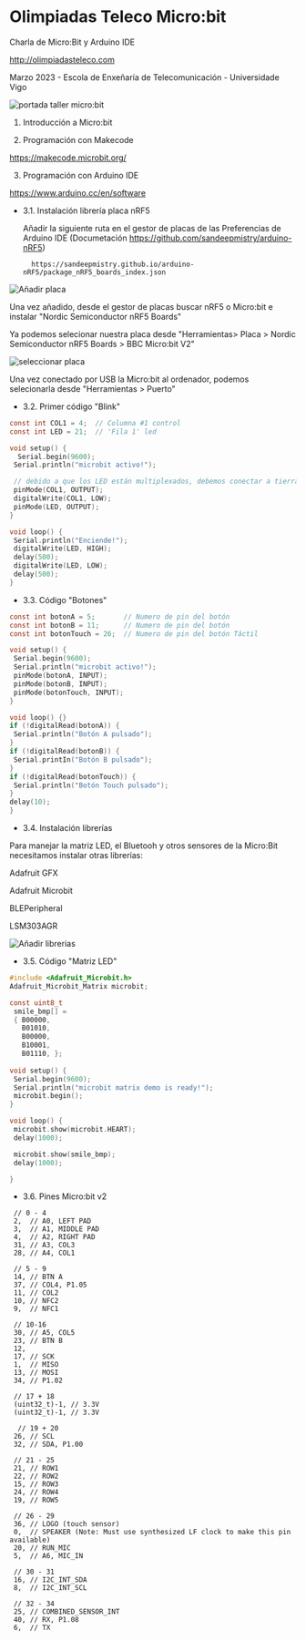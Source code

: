 # Olimpiadas Teleco Micro:bit
Charla de Micro:Bit y Arduino IDE

http://olimpiadasteleco.com

Marzo 2023 - Escola de Enxeñaría de Telecomunicación - Universidade Vigo

![portada taller micro:bit](./images/portada.png)

1. Introducción a Micro:bit

2. Programación con Makecode

  https://makecode.microbit.org/

3. Programación con Arduino IDE

https://www.arduino.cc/en/software

- 3.1. Instalación librería placa nRF5

  Añadir la siguiente ruta en el gestor de placas de las Preferencias de Arduino IDE (Documetación https://github.com/sandeepmistry/arduino-nRF5)
  
  ```
    https://sandeepmistry.github.io/arduino-nRF5/package_nRF5_boards_index.json
  ```
  
![Añadir placa](./images/arduino_gestor1.png)
  
  Una vez añadido, desde el gestor de placas buscar nRF5 o Micro:bit e instalar "Nordic Semiconductor nRF5 Boards"
  
  Ya podemos selecionar nuestra placa desde "Herramientas> Placa > Nordic Semiconductor nRF5 Boards > BBC Micro:bit V2"
  
  ![seleccionar placa](./images/arduino_gestor2.png)
  
  Una vez conectado por USB la Micro:bit al ordenador, podemos selecionarla desde "Herramientas > Puerto"
  
- 3.2. Primer código "Blink"

 ```c
const int COL1 = 4;  // Columna #1 control
const int LED = 21;  // 'Fila 1' led

void setup() {
   Serial.begin(9600);
  Serial.println("microbit activo!");

  // debido a que los LED están multiplexados, debemos conectar a tierra el lado opuesto del LED
  pinMode(COL1, OUTPUT);
  digitalWrite(COL1, LOW);
  pinMode(LED, OUTPUT);
}

void loop() {
  Serial.println("Enciende!");
  digitalWrite(LED, HIGH);
  delay(500);
  digitalWrite(LED, LOW);
  delay(500);
}
 ```
 
 - 3.3. Código "Botones"

 ```c
const int botonA = 5;       // Numero de pin del botón
const int botonB = 11;      // Numero de pin del botón
const int botonTouch = 26;  // Numero de pin del botón Táctil

void setup() {
  Serial.begin(9600);
  Serial.println("microbit activo!");
  pinMode(botonA, INPUT);
  pinMode(botonB, INPUT);
  pinMode(botonTouch, INPUT);
}

void loop() {}
if (!digitalRead(botonA)) {
  Serial.println("Botón A pulsado");
}
if (!digitalRead(botonB)) {
  Serial.printIn("Botón B pulsado");
}
if (!digitalRead(botonTouch)) {
  Serial.println("Botón Touch pulsado");
}
delay(10);
}
 ```
 - 3.4. Instalación librerías

Para manejar la matriz LED, el Bluetooh y otros sensores de la Micro:Bit necesitamos instalar otras librerías:

  Adafruit GFX
  
  Adafruit Microbit
  
  BLEPeripheral
  
  LSM303AGR
  
   
  ![Añadir librerias](./images/arduino_libreria.png)
  
 
  - 3.5. Código "Matriz LED"

 ```c
#include <Adafruit_Microbit.h>
Adafruit_Microbit_Matrix microbit;

const uint8_t
  smile_bmp[] =
  { B00000,
    B01010,
    B00000,
    B10001,
    B01110, };
    
void setup() {
  Serial.begin(9600);
  Serial.println("microbit matrix demo is ready!");
  microbit.begin();
}

void loop() {
  microbit.show(microbit.HEART);
  delay(1000);

  microbit.show(smile_bmp);
  delay(1000);

}
 ```
   - 3.6. Pines Micro:bit v2

 ```
  // 0 - 4
  2,  // A0, LEFT PAD
  3,  // A1, MIDDLE PAD
  4,  // A2, RIGHT PAD
  31, // A3, COL3
  28, // A4, COL1

  // 5 - 9
  14, // BTN A
  37, // COL4, P1.05
  11, // COL2
  10, // NFC2
  9,  // NFC1

  // 10-16
  30, // A5, COL5
  23, // BTN B
  12,
  17, // SCK
  1,  // MISO
  13, // MOSI
  34, // P1.02

  // 17 + 18
  (uint32_t)-1, // 3.3V
  (uint32_t)-1, // 3.3V
  
   // 19 + 20
  26, // SCL
  32, // SDA, P1.00

  // 21 - 25
  21, // ROW1
  22, // ROW2
  15, // ROW3
  24, // ROW4
  19, // ROW5

  // 26 - 29
  36, // LOGO (touch sensor)
  0,  // SPEAKER (Note: Must use synthesized LF clock to make this pin available)
  20, // RUN_MIC
  5,  // A6, MIC_IN

  // 30 - 31
  16, // I2C_INT_SDA
  8,  // I2C_INT_SCL

  // 32 - 34
  25, // COMBINED_SENSOR_INT
  40, // RX, P1.08
  6,  // TX

 ```
  
